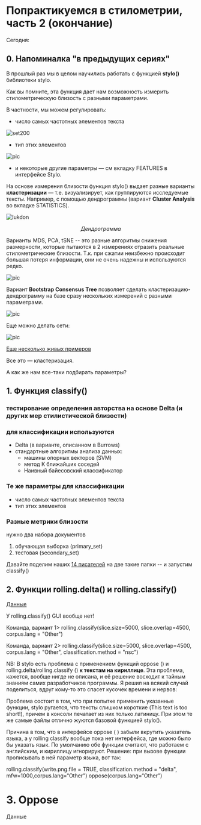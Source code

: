 # Попрактикуемся в стилометрии, часть  2 (окончание)

Сегодня:

## 0. Напоминалка "в предыдущих сериях"

В прошлый раз мы в целом научились работать с функцией **stylo()** библиотеки stylo. 

Как вы помните, эта функция дает нам возможность измерить стилометрическую близость с разными параметрами. 

В частности, мы можем регулировать:

* число самых частотных элементов текста 

![set200](pics/set200mfw.png)

* тип этих элементов

![pic](pics/words2chars.png)

* и некоторые другие параметры — см вкладку FEATURES в  интерфейсе Stylo. 


На основе измерения близости функция stylo() выдает разные варианты **кластеризации** — т.е. визуализирует, как группируются исследуемые тексты.
Например, с помощью дендрограммы (вариант **Cluster Analysis** во вкладке STATISTICS). 

![lukdon](pics/sholokhov_small_300.png)

*<p align="center">Дендрограмма</p>*

Варианты MDS, PCA, tSNE -- это разные алгоритмы снижения размерности, которые пытаются в 2 измерениях отразить реальные стилометрические близости. Т.к. при сжатии неизбежно происходит большая потеря информации, они не очень надежны и используются редко.

![pic](pics/galbraith_mds.png)

Вариант **Bootstrap Consensus Tree** позволяет сделать кластеризацию-дендрограмму на базе сразу нескольких измерений с разными параметрами. 

![pic](pics/sholokhov_small_bootstrap.png)

Еще можно делать сети:

![pic](pics/sholokhov_small_network.png)

[Еще несколько живых примеров](https://slides.com/danilsko/stylometry_dh_ma#/8)

Все это — кластеризация. 

<!-- А что такое клстеризация? Если говоорить в терминах компьютерных наук, в функции stylo() методы Unsupervised Learning -->

А как же нам все-таки подбирать параметры? 

## 1. Функция сlassify() 

### тестирование определения авторства на основе Delta (и других мер стилистической близости)

### для классификации используются 

* Delta (в варианте, описанном в Burrows)
* стандартные алгоритмы анализа данных: 
	* машины опорных векторов (SVM)
	* метод К ближайших соседей
	* Наивный байесовский классификатор

### Те же параметры для классификации

* число самых частотных элементов текста 
* тип этих элементов

### Разные метрики близости
	
нужно два набора документов
1. обучающая выборка (primary_set)
2. тестовая (secondary_set) 

Давайте поделим наших [14 писателей](stylometry_texts/2_fourteen_russian_novels.zip) на две такие папки -- и запустим classify()


## 2. Функции rolling.delta() и rolling.classify() 

[Данные](stylometry_texts/rollingclassify.zip) 

У rolling.classify() GUI вообще нет! 

Команда, вариант 1> rolling.classify(slice.size=5000, slice.overlap=4500, corpus.lang = "Other")

Команда, вариант 2> rolling.classify(slice.size=5000, slice.overlap=4500, corpus.lang = "Other", classification.method = "nsc")


NB: В stylo есть проблема с применением функций oppose () и rolling.delta/rolling.classify () **к текстам на кириллице**. Эта проблема, кажется, вообще нигде не описана, и её решение восходит к тайным знаниям самих разработчиков программы. Я решил на всякий случай поделиться, вдруг кому-то это спасет кусочек времени и нервов:

Проблема состоит в том, что при попытке применить указанные функции, stylo ругается, что тексты слишком короткие (This text is too short!), причем в консоли печатает из них только латиницу. При этом те же самые файлы отлично жуются базовой функцией stylo().

Причина в том, что в интерфейсе oppose ( ) забыли вкрутить указатель языка, а у rolling classify вообще пока нет интерфейса, где можно было бы указать язык. По умолчанию обе функции считают, что работаем с английским, и кириллицу игнорируют. Решение: при вызове функции прописывать в ней параметр языка, вот так: 
 
rolling.classify(write.png.file = TRUE, classification.method = "delta", mfw=1000,corpus.lang=“Other") 
oppose(corpus.lang=“Other”)

# 3. Oppose

Данные 